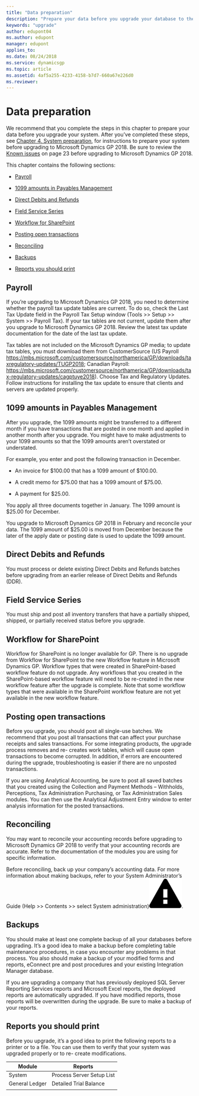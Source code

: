 ```yaml
---
title: "Data preparation"
description: "Prepare your data before you upgrade your database to the latest version of Dynamics GP."
keywords: "upgrade"
author: edupont04
ms.author: edupont
manager: edupont
applies_to: 
ms.date: 08/24/2018
ms.service: dynamicsgp
ms.topic: article
ms.assetid: 4af5a255-4233-4158-b7d7-660a67e226d0
ms.reviewer: 
---
```

# Data preparation

<span id="_Toc498615770" class="anchor"></span>

We recommend that you complete the steps in this chapter to prepare your data before you upgrade your system. After you’ve completed these steps, see [Chapter 4, System preparation](#_System_Preparation), for instructions to prepare your system before upgrading to Microsoft Dynamics GP 2018. Be sure to review the [Known issues](#_Known_issues) on page 23 before upgrading to Microsoft Dynamics GP 2018.  

This chapter contains the following sections:

-   [Payroll](#payroll)  

-   [1099 amounts in Payables Management](#amounts-in-payables-management)  

-   [Direct Debits and Refunds](#direct-debits-and-refunds)  

-   [Field Service Series](#field-service-series)  

-   [Workflow for SharePoint](#workflow-for-sharepoint)  

-   [Posting open transactions](#posting-open-transactions)  

-   [Reconciling](#reconciling)  

-   [Backups](#backups)  

-   [Reports you should print](#reports-you-should-print)  

## Payroll

If you’re upgrading to Microsoft Dynamics GP 2018, you need to determine whether the payroll tax update tables are current. To do so, check the Last Tax Update field in the Payroll Tax Setup window (Tools &gt;&gt; Setup &gt;&gt; System &gt;&gt; Payroll Tax). If your tax tables are not current, update them after you upgrade to Microsoft Dynamics GP 2018. Review the latest tax update documentation for the date of the last tax update.

Tax tables are not included on the Microsoft Dynamics GP media; to update tax tables, you must download them from CustomerSource (US Payroll <https://mbs.microsoft.com/customersource/northamerica/GP/downloads/taxregulatory-updates/TUGP2018>; Canadian Payroll: <https://mbs.microsoft.com/customersource/northamerica/GP/downloads/tax-regulatory-updates/cagptuye2018>). Choose Tax and Regulatory Updates. Follow instructions for installing the tax update to ensure that clients and servers are updated properly.

## 1099 amounts in Payables Management

After you upgrade, the 1099 amounts might be transferred to a different month if you have transactions that are posted in one month and applied in another month after you upgrade. You might have to make adjustments to your 1099 amounts so that the 1099 amounts aren’t overstated or understated.

For example, you enter and post the following transaction in December.

-   An invoice for $100.00 that has a 1099 amount of $100.00.

-   A credit memo for $75.00 that has a 1099 amount of $75.00.

-   A payment for $25.00.

You apply all three documents together in January. The 1099 amount is $25.00 for December.

You upgrade to Microsoft Dynamics GP 2018 in February and reconcile your data. The 1099 amount of $25.00 is moved from December because the later of the apply date or posting date is used to update the 1099 amount.

## Direct Debits and Refunds

You must process or delete existing Direct Debits and Refunds batches before upgrading from an earlier release of Direct Debits and Refunds (DDR).

## Field Service Series

You must ship and post all inventory transfers that have a partially shipped, shipped, or partially received status before you upgrade.

## Workflow for SharePoint

Workflow for SharePoint is no longer available for GP. There is no upgrade from Workflow for SharePoint to the new Workflow feature in Microsoft Dynamics GP. Workflow types that were created in SharePoint-based workflow feature do not upgrade. Any workflows that you created in the SharePoint-based workflow feature will need to be re-created in the new workflow feature after the upgrade is complete. Note that some workflow types that were available in the SharePoint workflow feature are not yet available in the new workflow feature.

## Posting open transactions

Before you upgrade, you should post all single-use batches. We recommend that you post all transactions that can affect your purchase receipts and sales transactions. For some integrating products, the upgrade process removes and re- creates work tables, which will cause open transactions to become corrupted. In addition, if errors are encountered during the upgrade, troubleshooting is easier if there are no unposted transactions.

If you are using Analytical Accounting, be sure to post all saved batches that you created using the Collection and Payment Methods – Withholds, Perceptions, Tax Administration Purchasing, or Tax Administration Sales modules. You can then use the Analytical Adjustment Entry window to enter analysis information for the posted transactions.

## Reconciling

You may want to reconcile your accounting records before upgrading to Microsoft Dynamics GP 2018 to verify that your accounting records are accurate. Refer to the documentation of the modules you are using for specific information.

Before reconciling, back up your company’s accounting data. For more information about making backups, refer to your System Administrator’s Guide (Help &gt;&gt; Contents &gt;&gt; select System administration)![displays a triangle with an exclamation point to indicate warning.](media/warning.png "Warning symbol").  

## Backups

You should make at least one complete backup of all your databases before upgrading. It’s a good idea to make a backup before completing table maintenance procedures, in case you encounter any problems in that process. You also should make a backup of your modified forms and reports, eConnect pre and post procedures and your existing Integration Manager database.

If you are upgrading a company that has previously deployed SQL Server Reporting Services reports and Microsoft Excel reports, the deployed reports are automatically upgraded. If you have modified reports, those reports will be overwritten during the upgrade. Be sure to make a backup of your reports.

## Reports you should print

Before you upgrade, it’s a good idea to print the following reports to a printer or to a file. You can use them to verify that your system was upgraded properly or to re- create modifications.

| Module         | Reports                   |
|----------------|---------------------------|
| System         | Process Server Setup List |
| General Ledger | Detailed Trial Balance    |
|                |                           |


